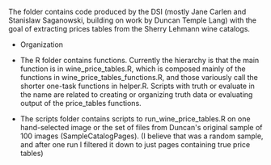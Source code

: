 The folder contains code produced by the DSI (mostly Jane Carlen and Stanislaw Saganowski, building on work by Duncan Temple Lang) with the goal of extracting prices tables from the Sherry Lehmann wine catalogs. 

* Organization

- The R folder contains functions. Currently the hierarchy is that the main function is in wine_price_tables.R, which is composed mainly of the functions in wine_price_tables_functions.R, and those variously call the shorter one-task functions in helper.R. Scripts with truth or evaluate in the name are related to creating or organizing truth data or evaluating output of the price_tables functions. 

- The scripts folder contains scripts to run_wine_price_tables.R on one hand-selected image or the set of files from Duncan's original sample of 100 images (SampleCatalogPages). (I believe that was a random sample, and after one run I filtered it down to just pages containing true price tables)  
 
